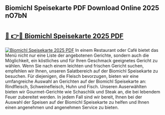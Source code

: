 ## Biomichl Speisekarte PDF Download Online 2025 nO7bN

# <h2><a href="http://gc9myuf.nevu.top/?p=Biomichl+Speisekarte">🔗 👉🔴 Biomichl Speisekarte 2025 PDF</a></h2>

[![Biomichl Speisekarte 2025 PDF](https://i.imgur.com/dBaPXMq.png)](http://gc9myuf.nevu.top/?p=Biomichl+Speisekarte)
In einem Restaurant oder Café bietet das Menü nicht nur eine Liste der angebotenen Gerichte, sondern auch die Möglichkeit, ein köstliches und für Ihren Geschmack geeignetes Gericht zu wählen. Wenn Sie nach einem leichten und frischen Gericht suchen, empfehlen wir Ihnen, unseren Salatbereich auf der Biomichl Speisekarte zu besuchen. Für diejenigen, die Fleisch bevorzugen, bieten wir eine umfangreiche Auswahl an Gerichten auf der Biomichl Speisekarte an: Rindfleisch, Schweinefleisch, Huhn und Fisch. Unseren Auserwählten bieten wir Gourmet-Gerichte wie Schaschlik und Steak an, die bei lebendem Feuer zubereitet werden. In jedem Fall sind wir bereit, Ihnen bei der Auswahl der Speisen auf der Biomichl Speisekarte zu helfen und Ihnen einen angenehmen und angenehmen Service zu bieten.
